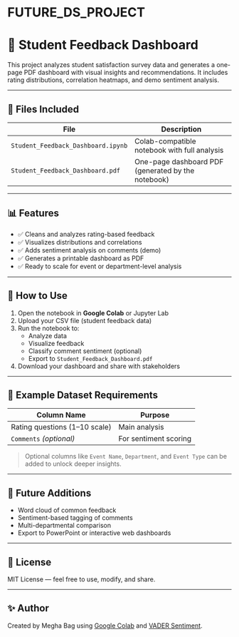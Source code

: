 # FUTURE_DS_PROJECT
# 🧠 Student Feedback Dashboard

This project analyzes student satisfaction survey data and generates a one-page PDF dashboard with visual insights and recommendations. It includes rating distributions, correlation heatmaps, and demo sentiment analysis.

---

## 📁 Files Included

| File                            | Description                                         |
|----------------------------------|-----------------------------------------------------|
| `Student_Feedback_Dashboard.ipynb` | Colab-compatible notebook with full analysis        |
| `Student_Feedback_Dashboard.pdf`   | One-page dashboard PDF (generated by the notebook)  |

---

## 📊 Features

- ✅ Cleans and analyzes rating-based feedback
- ✅ Visualizes distributions and correlations
- ✅ Adds sentiment analysis on comments (demo)
- ✅ Generates a printable dashboard as PDF
- ✅ Ready to scale for event or department-level analysis

---

## 🔧 How to Use

1. Open the notebook in **Google Colab** or Jupyter Lab
2. Upload your CSV file (student feedback data)
3. Run the notebook to:
   - Analyze data
   - Visualize feedback
   - Classify comment sentiment (optional)
   - Export to `Student_Feedback_Dashboard.pdf`
4. Download your dashboard and share with stakeholders

---

## 🚀 Example Dataset Requirements

| Column Name                        | Purpose                 |
|-----------------------------------|--------------------------|
| Rating questions (1–10 scale)     | Main analysis            |
| `Comments` *(optional)*           | For sentiment scoring    |

> Optional columns like `Event Name`, `Department`, and `Event Type` can be added to unlock deeper insights.

---

## 📌 Future Additions

- Word cloud of common feedback
- Sentiment-based tagging of comments
- Multi-departmental comparison
- Export to PowerPoint or interactive web dashboards

---

## 🤝 License

MIT License — feel free to use, modify, and share.

---

## ✨ Author

Created by Megha Bag using [Google Colab](https://colab.research.google.com/) and [VADER Sentiment](https://github.com/cjhutto/vaderSentiment).
